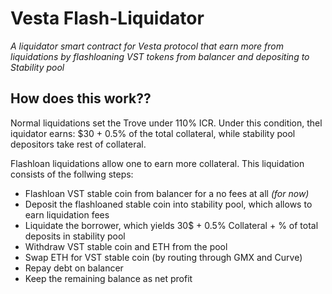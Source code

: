 # Vesta Flash-Liquidator 
 
 
*A liquidator smart contract for Vesta protocol that earn more from liquidations by flashloaning VST tokens from balancer and depositing to Stability pool* 
 
## How does this work?? 
 
Normal liquidations set the Trove under 110% ICR. Under this condition, thel iquidator earns: $30 + 0.5% of the total collateral, while stability pool depositors take rest of collateral. 
 
Flashloan liquidations allow one to earn more collateral. This liquidation consists of the follwing steps: 
 
- Flashloan VST stable coin from balancer for a no fees at all *(for now)* 
- Deposit the flashloaned stable coin into stability pool, which allows to earn liquidation fees 
- Liquidate the borrower, which yields 30$ + 0.5% Collateral + % of total deposits in stability pool 
- Withdraw VST stable coin and ETH from the pool 
- Swap ETH for VST stable coin (by routing through GMX and Curve) 
- Repay debt on balancer 
- Keep the remaining balance as net profit
